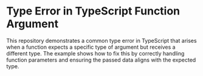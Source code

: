 # Type Error in TypeScript Function Argument

This repository demonstrates a common type error in TypeScript that arises when a function expects a specific type of argument but receives a different type.  The example shows how to fix this by correctly handling function parameters and ensuring the passed data aligns with the expected type.